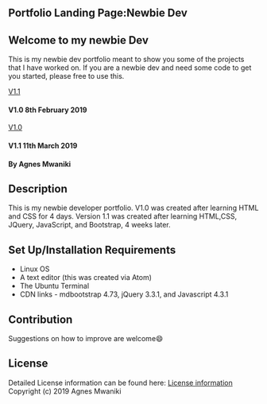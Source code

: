 ## Portfolio Landing Page:Newbie Dev
## Welcome to my newbie Dev
This is my newbie dev portfolio meant to show you some of the projects that I have worked on. If you are a newbie dev and need some code to get you started, please free to use this.

[V1.1]()

#### V1.0 8th February 2019
[V1.0](https://gph.is/g/EJMJbQ4)
#### V1.1 11th March 2019

#### By Agnes Mwaniki

## Description
This is my newbie developer portfolio. V1.0 was created after learning HTML and CSS for 4 days. Version 1.1 was created after learning HTML,CSS, JQuery, JavaScript, and Bootstrap, 4 weeks later.

## Set Up/Installation Requirements
* Linux OS
* A text editor (this was created via Atom)
* The Ubuntu Terminal
* CDN links - mdbootstrap 4.73, jQuery 3.3.1, and Javascript 4.3.1

## Contribution

Suggestions on how to improve are welcome:smile:

## License
Detailed License information can be found here: [License information](LICENSE.md) Copyright (c) 2019 Agnes Mwaniki
